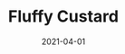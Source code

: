 ---
description: "Pattern%3A%20Fluffy%20%7C%20Color%3A%20Custard%20%7C%20width%3A%2054%u201D%20%7C%20Content%3A%20100%25%20Polyester%20%7C%20Abrasion%3A%2050%2C000%20Double%20Rubs%20-%20Wyzenbeek%20Method%20%7C%20Repeat%3A%20n/a%20%7C%20Finish%3A%20INCASE%20by%20CRYPTON%20%7C%20Flammability%3A%20NFPA%20260%2C%20UFAC%20Class%201%2C%20CAL%20117%20%7C%20Applications%3A%20Contract%20/%20Hospitality%2C%20Residential%20%7C%20"
tags: 
  - "Lark Fontaine"
  - "Fluffy"
  - "Textiles"
image_primary: "img/Custard_large.jpg"
href: "https://www.larkfontaine.com/collections/textiles/products/fluffy-custard"
designer: "Lark Fontaine"
title: "Fluffy Custard"
category: "Textiles"
subtitle: ""
manufacturer: "Lark Fontaine"
slug: "/manufacturers/lark-fontaine/textiles/lark-fontaine-fluffy-custard"
date: "2021-04-01"
---